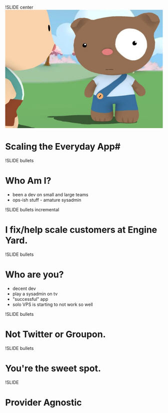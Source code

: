 !SLIDE center
![web scale](webscale.jpg)
#  Scaling the Everyday App#

!SLIDE bullets
# Who Am I? #
* been a dev on small and large teams
* ops-ish stuff - amature sysadmin

!SLIDE bullets incremental
# I fix/help scale customers at Engine Yard.

!SLIDE bullets

# Who are you? #

* decent dev
* play a sysadmin on tv
* "successful" app
* solo VPS is starting to not work so well

!SLIDE bullets
# Not Twitter or Groupon.

!SLIDE bullets
# You're the sweet spot.

!SLIDE

# Provider Agnostic #